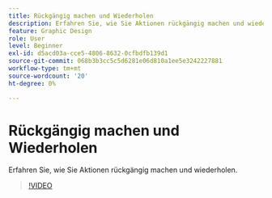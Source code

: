 ```yaml
---
title: Rückgängig machen und Wiederholen
description: Erfahren Sie, wie Sie Aktionen rückgängig machen und wiederholen
feature: Graphic Design
role: User
level: Beginner
exl-id: d5acd03a-cce5-4806-8632-0cfbdfb139d1
source-git-commit: 068b3b3cc5c5d6281e06d810a1ee5e3242227881
workflow-type: tm+mt
source-wordcount: '20'
ht-degree: 0%

---
```


# Rückgängig machen und Wiederholen

Erfahren Sie, wie Sie Aktionen rückgängig machen und wiederholen.

>[!VIDEO](https://video.tv.adobe.com/v/3420216?quality=12&learn=on&hidetitle=true)
